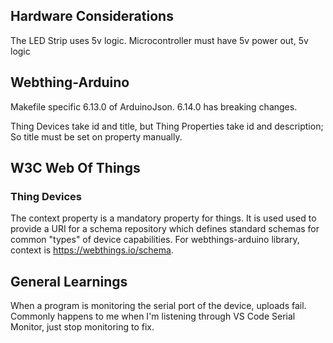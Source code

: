 
## Hardware Considerations
  The LED Strip uses 5v logic. Microcontroller must have 5v power out, 5v logic 

## Webthing-Arduino
  Makefile specific 6.13.0 of ArduinoJson. 6.14.0 has breaking changes.

  Thing Devices take id and title, but Thing Properties take id and description; So title must be set on property manually.

  ## W3C Web Of Things
  ### Thing Devices 
  The context property is a mandatory property for things. It is used used to provide a URI for a schema repository which defines standard schemas for common "types" of device capabilities. For webthings-arduino library, context is https://webthings.io/schema.

## General Learnings
  When a program is monitoring the serial port of the device, uploads fail. Commonly happens to me when I'm listening through VS Code Serial Monitor, just stop monitoring to fix.
